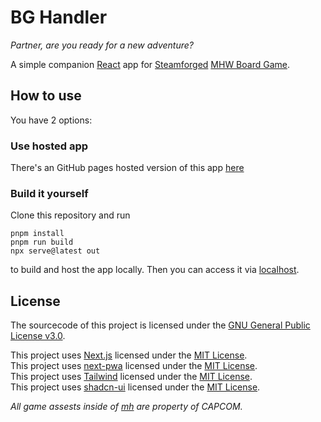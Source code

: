 # BG Handler
*Partner, are you ready for a new adventure?*


A simple companion [React](https://github.com/facebook/react/releases) app for [Steamforged](https://steamforged.com) [MHW Board Game](https://steamforged.com/pages/monster-hunter-world-board-game).

## How to use
You have 2 options:
### Use hosted app
There's an GitHub pages hosted version of this app [here](https://redbo0n.github.io/bg_handler/)

### Build it yourself
Clone this repository and run 
```
pnpm install
pnpm run build
npx serve@latest out
```
to build and host the app locally. Then you can access it via [localhost](http://localhost:3000/bg_handler).

## License
The sourcecode of this project is licensed under the [GNU General Public License v3.0](https://github.com/reDBo0n/bg_handler/blob/main/LICENSE).

This project uses [Next.js](https://github.com/vercel/next.js) licensed under the [MIT License](https://github.com/vercel/next.js/blob/canary/license.md).<br>
This project uses [next-pwa](https://github.com/shadowwalker/next-pwa) licensed under the [MIT License](https://github.com/shadowwalker/next-pwa/blob/master/LICENSE).<br>
This project uses [Tailwind](https://github.com/tailwindlabs/tailwindcss) licensed under the [MIT License](https://github.com/tailwindlabs/tailwindcss/blob/main/LICENSE).<br>
This project uses [shadcn-ui](https://github.com/shadcn-ui/ui) licensed under the [MIT License](https://github.com/shadcn-ui/ui/blob/main/LICENSE.md).

*All game assests inside of [mh](https://github.com/reDBo0n/bg_handler/tree/main/public/mh) are property of CAPCOM.*